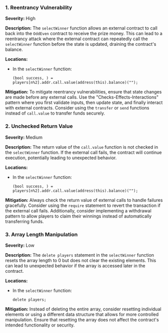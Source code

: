 ### 1. **Reentrancy Vulnerability**

**Severity:**
High

**Description:**
The `selectWinner` function allows an external contract to call back into the `OddEven` contract to receive the prize money. This can lead to a reentrancy attack where the external contract can repeatedly call the `selectWinner` function before the state is updated, draining the contract's balance.

**Locations:**

- In the `selectWinner` function:
  ```solidity
  (bool success, ) = players[n%2].addr.call.value(address(this).balance)("");
  ```

**Mitigation:**
To mitigate reentrancy vulnerabilities, ensure that state changes are made before any external calls. Use the "Checks-Effects-Interactions" pattern where you first validate inputs, then update state, and finally interact with external contracts. Consider using the `transfer` or `send` functions instead of `call.value` to transfer funds securely.

### 2. **Unchecked Return Value**

**Severity:**
Medium

**Description:**
The return value of the `call.value` function is not checked in the `selectWinner` function. If the external call fails, the contract will continue execution, potentially leading to unexpected behavior.

**Locations:**

- In the `selectWinner` function:
  ```solidity
  (bool success, ) = players[n%2].addr.call.value(address(this).balance)("");
  ```

**Mitigation:**
Always check the return value of external calls to handle failures gracefully. Consider using the `require` statement to revert the transaction if the external call fails. Additionally, consider implementing a withdrawal pattern to allow players to claim their winnings instead of automatically transferring funds.

### 3. **Array Length Manipulation**

**Severity:**
Low

**Description:**
The `delete players` statement in the `selectWinner` function resets the array length to 0 but does not clear the existing elements. This can lead to unexpected behavior if the array is accessed later in the contract.

**Locations:**

- In the `selectWinner` function:
  ```solidity
  delete players;
  ```

**Mitigation:**
Instead of deleting the entire array, consider resetting individual elements or using a different data structure that allows for more controlled manipulation. Ensure that resetting the array does not affect the contract's intended functionality or security.